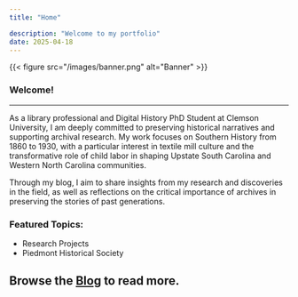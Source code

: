 ```yaml
---
title: "Home"

description: "Welcome to my portfolio"
date: 2025-04-18
---
```


{{< figure src="/images/banner.png" alt="Banner" >}}

### **Welcome!**

---

As a library professional and Digital History PhD Student at Clemson University, I am deeply committed to preserving historical narratives and supporting archival research. My work focuses on Southern History from 1860 to 1930, with a particular interest in textile mill culture and the transformative role of child labor in shaping Upstate South Carolina and Western North Carolina communities.

Through my blog, I aim to share insights from my research and discoveries in the field, as well as reflections on the critical importance of archives in preserving the stories of past generations.

### Featured Topics:

- Research Projects
- Piedmont Historical Society

## Browse the **[Blog](/blog/)** to read more.
